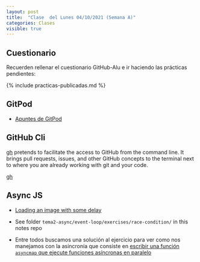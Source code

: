 ```yaml
---
layout: post
title:  "Clase  del Lunes 04/10/2021 (Semana A)"
categories: Clases
visible: true
---
```



## Cuestionario

Recuerden rellenar el cuestionario GitHub-Alu e ir haciendo las prácticas pendientes:

{% include practicas-publicadas.md %}

## GitPod

* [Apuntes de GitPod]({{site.baseurl}}/tema1-introduccion/gitpod)

## GitHub Cli

[gh](https://cli.github.com/manual/) pretends to facilitate the access to GitHub from the command line. It brings pull requests, issues, and other GitHub concepts to the terminal next to where you are already working with git and your code.

[gh]({{site.baseurl}}/tema1-introduccion/gh)

## Async JS

* [Loading an image with some delay]({{site.baseurl}}/tema2-async/event-loop/exercises/race-condition/instructions.html#loading-an-image-with-some-delay)
* See folder `tema2-async/event-loop/exercises/race-condition/` in this notes repo

* Entre todos buscamos una solución al ejercicio para ver como nos manejamos con la asincronía que consiste en [escribir una función `asyncmap` que ejecute funciones asíncronas en paralelo]({{site.baseurl}}/practicas/07p7-t2-asyncmap.html)

